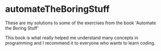 # automateTheBoringStuff

These are my solutions to some of the exercises from the book 'Automate the Boring Stuff'

This book is what really helped me understand many concepts in programming and I recommend it to everyone who wants to learn coding.

